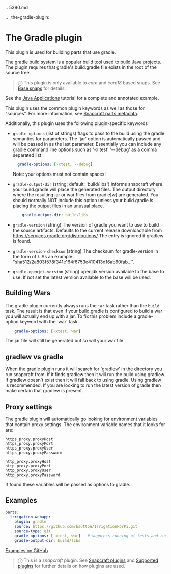 .. 5390.md

.. _the-gradle-plugin:

# The Gradle plugin

This plugin is used for building parts that use gradle.

The gradle build system is a popular build tool used to build Java projects. The plugin requires that gradle's build.gradle file exists in the root of the source tree.

> ⓘ This plugin is only available to _core_ and _core18_ based snaps. See [Base snaps](base-snaps.md) for details.

See the [Java Applications](java-applications.md) tutorial for a complete and annotated example.

This plugin uses the common plugin keywords as well as those for "sources". For more information, see [Snapcraft parts metadata](snapcraft-parts-metadata.md).

Additionally, this plugin uses the following plugin-specific keywords

* `gradle-options` (list of strings)
  flags to pass to the build using the gradle semantics for parameters.
  The 'jar' option is automatically passed and will be passed in as the last parameter.
  Essentially you can include any gradle command line options such as '-x test' '--debug' as a comma separated list.

  ````yaml
    gradle-options: [-xtest, --debug]
  ````

  Note: your options must not contain spaces!

* `gradle-output-dir` (string; default: 'build/libs')
  Informs snapcraft where your build.gradle will place the generated files.
  The output directory where the resulting jar or war files from gradle[w]
  are generated.
  You should normally NOT include this option unless your build.gradle is placing the output files in an unusual place.

  ````yaml
      gradle-output-dir: build/libs
  ````

* `gradle-version` (string)
  The version of gradle you want to use to build the source artifacts.
  Defaults to the current release downloadable from
  https://services.gradle.org/distributions/
  The entry is ignored if gradlew is found.

* `gradle-version-checksum` (string)
  The checksum for gradle-version in the form of <digest-type>/<digest>.
  As an example "sha512/2a803f578f341e164f6753e410413d16ab60fab...".

* `gradle-openjdk-version` (string)
  openjdk version available to the base to use. If not set the latest
  version available to the base will be used.

## Building Wars

The gradle plugin currently always runs the `jar` task rather than the `build` task. The result is that even if your build.gradle is configured to build a war you will actually end up with a jar. To fix this problem include a gradle-option keyword with the 'war' task.

````yaml
    gradle-options: [-xtest, war]
````

The jar file will still be generated but so will your war file.

## gradlew vs gradle

When the gradle plugin runs it will search for 'gradlew' in the directory you run snapcraft from. If it finds gradlew then it will run the build using gradlew. If gradlew doesn't exist then it will fall back to using gradle.
Using gradlew is recommended.
If you are looking to run the latest version of gradle then make certain that gradlew is present.

## Proxy settings

The gradle plugin will automatically go looking for environment variables that contain proxy settings.
The environment variable names that it looks for are:

````
https_proxy.proxyHost
https_proxy.proxyPort
https_proxy.proxyUser
https_proxy.proxyPassword

http_proxy.proxyHost
http_proxy.proxyPort
http_proxy.proxyUser
http_proxy.proxyPassword
````

If found these variables will be passed as options to gradle.

## Examples

````yaml
parts:
  irrigation-webapp:
    plugin: gradle
    source: https://github.com/bsutton/IrrigationForPi.git
    source-type: git
    gradle-options: [-xtest, war]   # suppress running of tests and run the war task
    gradle-output-dir: build/libs
````

[Examples on GitHub](https://github.com/search?o=desc&q=path%3Asnapcraft.yaml+%22plugin%3A+gradle%22+&s=indexed&type=Code&utf8=%E2%9C%93)

> ⓘ  This is a *snapcraft* plugin. See [Snapcraft plugins](snapcraft-plugins.md) and [Supported plugins](supported-plugins.md) for further details on how plugins are used.